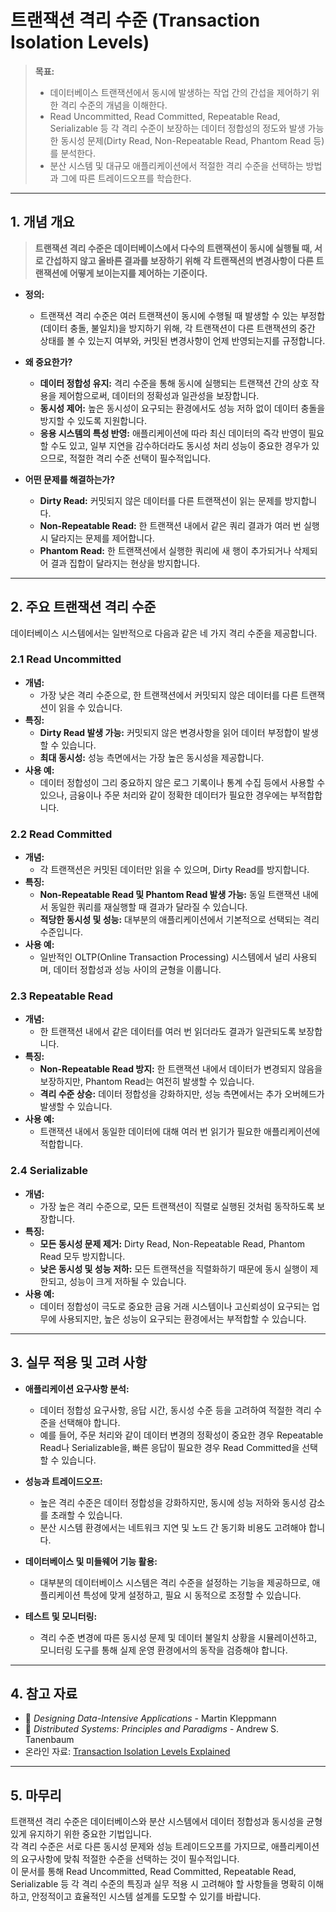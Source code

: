 # 트랜잭션 격리 수준 (Transaction Isolation Levels)

> **목표:**  
> - 데이터베이스 트랜잭션에서 동시에 발생하는 작업 간의 간섭을 제어하기 위한 격리 수준의 개념을 이해한다.  
> - Read Uncommitted, Read Committed, Repeatable Read, Serializable 등 각 격리 수준이 보장하는 데이터 정합성의 정도와 발생 가능한 동시성 문제(Dirty Read, Non-Repeatable Read, Phantom Read 등)를 분석한다.  
> - 분산 시스템 및 대규모 애플리케이션에서 적절한 격리 수준을 선택하는 방법과 그에 따른 트레이드오프를 학습한다.

---

## 1. 개념 개요

> **트랜잭션 격리 수준은 데이터베이스에서 다수의 트랜잭션이 동시에 실행될 때, 서로 간섭하지 않고 올바른 결과를 보장하기 위해 각 트랜잭션의 변경사항이 다른 트랜잭션에 어떻게 보이는지를 제어하는 기준이다.**

- **정의:**  
  - 트랜잭션 격리 수준은 여러 트랜잭션이 동시에 수행될 때 발생할 수 있는 부정합(데이터 충돌, 불일치)을 방지하기 위해, 각 트랜잭션이 다른 트랜잭션의 중간 상태를 볼 수 있는지 여부와, 커밋된 변경사항이 언제 반영되는지를 규정합니다.

- **왜 중요한가?**  
  - **데이터 정합성 유지:** 격리 수준을 통해 동시에 실행되는 트랜잭션 간의 상호 작용을 제어함으로써, 데이터의 정확성과 일관성을 보장합니다.
  - **동시성 제어:** 높은 동시성이 요구되는 환경에서도 성능 저하 없이 데이터 충돌을 방지할 수 있도록 지원합니다.
  - **응용 시스템의 특성 반영:** 애플리케이션에 따라 최신 데이터의 즉각 반영이 필요할 수도 있고, 일부 지연을 감수하더라도 동시성 처리 성능이 중요한 경우가 있으므로, 적절한 격리 수준 선택이 필수적입니다.

- **어떤 문제를 해결하는가?**  
  - **Dirty Read:** 커밋되지 않은 데이터를 다른 트랜잭션이 읽는 문제를 방지합니다.
  - **Non-Repeatable Read:** 한 트랜잭션 내에서 같은 쿼리 결과가 여러 번 실행 시 달라지는 문제를 제어합니다.
  - **Phantom Read:** 한 트랜잭션에서 실행한 쿼리에 새 행이 추가되거나 삭제되어 결과 집합이 달라지는 현상을 방지합니다.

---

## 2. 주요 트랜잭션 격리 수준

데이터베이스 시스템에서는 일반적으로 다음과 같은 네 가지 격리 수준을 제공합니다.

### 2.1 Read Uncommitted
- **개념:**  
  - 가장 낮은 격리 수준으로, 한 트랜잭션에서 커밋되지 않은 데이터를 다른 트랜잭션이 읽을 수 있습니다.
- **특징:**  
  - **Dirty Read 발생 가능:** 커밋되지 않은 변경사항을 읽어 데이터 부정합이 발생할 수 있습니다.
  - **최대 동시성:** 성능 측면에서는 가장 높은 동시성을 제공합니다.
- **사용 예:**  
  - 데이터 정합성이 그리 중요하지 않은 로그 기록이나 통계 수집 등에서 사용할 수 있으나, 금융이나 주문 처리와 같이 정확한 데이터가 필요한 경우에는 부적합합니다.

### 2.2 Read Committed
- **개념:**  
  - 각 트랜잭션은 커밋된 데이터만 읽을 수 있으며, Dirty Read를 방지합니다.
- **특징:**  
  - **Non-Repeatable Read 및 Phantom Read 발생 가능:** 동일 트랜잭션 내에서 동일한 쿼리를 재실행할 때 결과가 달라질 수 있습니다.
  - **적당한 동시성 및 성능:** 대부분의 애플리케이션에서 기본적으로 선택되는 격리 수준입니다.
- **사용 예:**  
  - 일반적인 OLTP(Online Transaction Processing) 시스템에서 널리 사용되며, 데이터 정합성과 성능 사이의 균형을 이룹니다.

### 2.3 Repeatable Read
- **개념:**  
  - 한 트랜잭션 내에서 같은 데이터를 여러 번 읽더라도 결과가 일관되도록 보장합니다.
- **특징:**  
  - **Non-Repeatable Read 방지:** 한 트랜잭션 내에서 데이터가 변경되지 않음을 보장하지만, Phantom Read는 여전히 발생할 수 있습니다.
  - **격리 수준 상승:** 데이터 정합성을 강화하지만, 성능 측면에서는 추가 오버헤드가 발생할 수 있습니다.
- **사용 예:**  
  - 트랜잭션 내에서 동일한 데이터에 대해 여러 번 읽기가 필요한 애플리케이션에 적합합니다.

### 2.4 Serializable
- **개념:**  
  - 가장 높은 격리 수준으로, 모든 트랜잭션이 직렬로 실행된 것처럼 동작하도록 보장합니다.
- **특징:**  
  - **모든 동시성 문제 제거:** Dirty Read, Non-Repeatable Read, Phantom Read 모두 방지합니다.
  - **낮은 동시성 및 성능 저하:** 모든 트랜잭션을 직렬화하기 때문에 동시 실행이 제한되고, 성능이 크게 저하될 수 있습니다.
- **사용 예:**  
  - 데이터 정합성이 극도로 중요한 금융 거래 시스템이나 고신뢰성이 요구되는 업무에 사용되지만, 높은 성능이 요구되는 환경에서는 부적합할 수 있습니다.

---

## 3. 실무 적용 및 고려 사항

- **애플리케이션 요구사항 분석:**  
  - 데이터 정합성 요구사항, 응답 시간, 동시성 수준 등을 고려하여 적절한 격리 수준을 선택해야 합니다.
  - 예를 들어, 주문 처리와 같이 데이터 변경의 정확성이 중요한 경우 Repeatable Read나 Serializable을, 빠른 응답이 필요한 경우 Read Committed을 선택할 수 있습니다.

- **성능과 트레이드오프:**  
  - 높은 격리 수준은 데이터 정합성을 강화하지만, 동시에 성능 저하와 동시성 감소를 초래할 수 있습니다.  
  - 분산 시스템 환경에서는 네트워크 지연 및 노드 간 동기화 비용도 고려해야 합니다.

- **데이터베이스 및 미들웨어 기능 활용:**  
  - 대부분의 데이터베이스 시스템은 격리 수준을 설정하는 기능을 제공하므로, 애플리케이션 특성에 맞게 설정하고, 필요 시 동적으로 조정할 수 있습니다.
  
- **테스트 및 모니터링:**  
  - 격리 수준 변경에 따른 동시성 문제 및 데이터 불일치 상황을 시뮬레이션하고, 모니터링 도구를 통해 실제 운영 환경에서의 동작을 검증해야 합니다.

---

## 4. 참고 자료

- 📖 _Designing Data-Intensive Applications_ - Martin Kleppmann  
- 📖 _Distributed Systems: Principles and Paradigms_ - Andrew S. Tanenbaum  
- 온라인 자료: [Transaction Isolation Levels Explained](https://www.ibm.com/docs/en/db2/11.5?topic=transactions-isolation-levels)

---

## 5. 마무리

트랜잭션 격리 수준은 데이터베이스와 분산 시스템에서 데이터 정합성과 동시성을 균형 있게 유지하기 위한 중요한 기법입니다.  
각 격리 수준은 서로 다른 동시성 문제와 성능 트레이드오프를 가지므로, 애플리케이션의 요구사항에 맞춰 적절한 수준을 선택하는 것이 필수적입니다.  
이 문서를 통해 Read Uncommitted, Read Committed, Repeatable Read, Serializable 등 각 격리 수준의 특징과 실무 적용 시 고려해야 할 사항들을 명확히 이해하고, 안정적이고 효율적인 시스템 설계를 도모할 수 있기를 바랍니다.